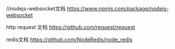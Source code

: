 ﻿//nodejs-websocket文档
https://www.npmjs.com/package/nodejs-websocket

http request 文档
https://github.com/request/request

redis文档
https://github.com/NodeRedis/node_redis